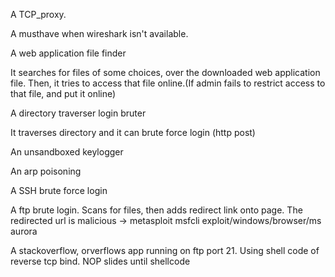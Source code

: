 A TCP_proxy.

A musthave when wireshark isn't available.

A web application file finder

It searches for files of some choices, over the downloaded web application file. Then, it tries to access that file online.(If admin fails to restrict access to that file, and put it online)

A directory traverser login bruter

It traverses directory and it can brute force login (http post)

An unsandboxed keylogger

An arp poisoning 

A SSH brute force login

A ftp brute login. Scans for files, then adds redirect link onto page. The redirected url is malicious -> metasploit 
                msfcli exploit/windows/browser/ms aurora 

A stackoverflow, orverflows app running on ftp port 21. Using shell code of 
reverse tcp bind. NOP slides until shellcode

